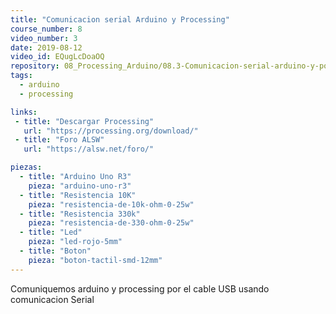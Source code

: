 ```yaml
---
title: "Comunicacion serial Arduino y Processing"
course_number: 8
video_number: 3
date: 2019-08-12
video_id: EQugLcDoaOQ
repository: 08_Processing_Arduino/08.3-Comunicacion-serial-arduino-y-pocessing
tags:
  - arduino
  - processing

links:
 - title: "Descargar Processing"
   url: "https://processing.org/download/"
 - title: "Foro ALSW"
   url: "https://alsw.net/foro/"

piezas:
  - title: "Arduino Uno R3"
    pieza: "arduino-uno-r3"
  - title: "Resistencia 10K"
    pieza: "resistencia-de-10k-ohm-0-25w"
  - title: "Resistencia 330k"
    pieza: "resistencia-de-330-ohm-0-25w"
  - title: "Led"
    pieza: "led-rojo-5mm"
  - title: "Boton"
    pieza: "boton-tactil-smd-12mm"
---
```


Comuniquemos arduino y processing por el cable USB usando comunicacion Serial
